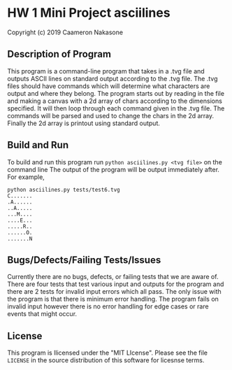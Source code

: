 # HW 1 Mini Project asciilines

Copyright (c) 2019 Caameron Nakasone

## Description of Program

This program is a command-line program that takes in a .tvg file and outputs ASCII
lines on standard output according to the .tvg file. The .tvg files should have commands
which will determine what characters are output and where they belong.
The program starts out by reading in the file and making a canvas with a 2d array of chars
according to the dimensions specified. It will then loop through each command given
in the .tvg file. The commands will be parsed and used to change the chars in the
2d array. Finally the 2d array is printout using standard output.

## Build and Run

To build and run this program run `python asciilines.py <tvg file>` on the command line
The output of the program will be output immediately after.
For example,

    python asciilines.py tests/test6.tvg
    C.......
    .A......
    ..A.....
    ...M....
    ....E...
    .....R..
    ......O.
    .......N

## Bugs/Defects/Failing Tests/Issues

Currently there are no bugs, defects, or failing tests that we are aware of.
There are four tests that test various input and outputs for the program and there
are 2 tests for invalid input errors which all pass.
The only issue with the program is that there is minimum error handling. The
program fails on invalid input however there is no error handling for edge cases
or rare events that might occur.

## License

This program is llicensed under the "MIT LIcense". Please
see the file `LICENSE` in the source distribution of this
software for licesnse terms.

